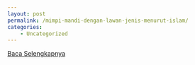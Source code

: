 ```yaml
---
layout: post
permalink: /mimpi-mandi-dengan-lawan-jenis-menurut-islam/
categories:
    - Uncategorized
---
```


[Baca Selengkapnya](/05)